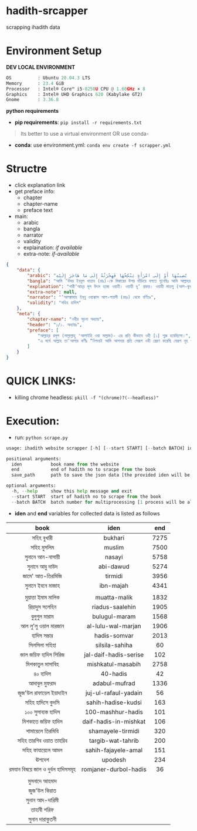 # hadith-srcapper
scrapping ihadith data

# Environment Setup

**DEV LOCAL ENVIRONMENT**  

```python
OS          : Ubuntu 20.04.3 LTS       
Memory      : 23.4 GiB 
Processor   : Intel® Core™ i5-8250U CPU @ 1.60GHz × 8    
Graphics    : Intel® UHD Graphics 620 (Kabylake GT2)  
Gnome       : 3.36.8
```

**python requirements**

* **pip requirements**: ```pip install -r requirements.txt``` 

> Its better to use a virtual environment 
> OR use conda-

* **conda**: use environment.yml: ```conda env create -f scrapper.yml```

# Structre
* click explanation link
* get preface info:
    * chapter
    * chapter-name
    * preface text
* main:
    * arabic
    * bangla
    * narrator
    * validity
    * explaination: *if available*
    * extra-note: *if-available*

```json
{
    "data": {
        "arabic": "حَدَّثَنَا الْحُمَيْدِيُّ عَبْدُ اللَّهِ بْنُ الزُّبَيْرِ، قَالَ حَدَّثَنَا سُفْيَانُ، قَالَ حَدَّثَنَا يَحْيَى بْنُ سَعِيدٍ الأَنْصَارِيُّ، قَالَ أَخْبَرَنِي مُحَمَّدُ بْنُ إِبْرَاهِيمَ التَّيْمِيُّ، أَنَّهُ سَمِعَ عَلْقَمَةَ بْنَ وَقَّاصٍ اللَّيْثِيَّ، يَقُولُ سَمِعْتُ عُمَرَ بْنَ الْخَطَّابِ ـ رضى الله عنه ـ عَلَى الْمِنْبَرِ قَالَ سَمِعْتُ رَسُولَ اللَّهِ صلى الله عليه وسلم يَقُولُ \" إِنَّمَا الأَعْمَالُ بِالنِّيَّاتِ، وَإِنَّمَا لِكُلِّ امْرِئٍ مَا نَوَى، فَمَنْ كَانَتْ هِجْرَتُهُ إِلَى دُنْيَا يُصِيبُهَا أَوْ إِلَى امْرَأَةٍ يَنْكِحُهَا فَهِجْرَتُهُ إِلَى مَا هَاجَرَ إِلَيْهِ",
        "bangla": "আমি ‘উমর ইব্‌নুল খাত্তাব (রাঃ)-কে মিম্বারের উপর দাঁড়িয়ে বলতে শুনেছিঃ আমি আল্লাহর রসূল (সাল্লাল্লাহু ‘আলাইহি ওয়া সাল্লাম)-কে বলতে শুনেছিঃ কাজ (এর প্রাপ্য হবে) নিয়ত অনুযায়ী। আর মানুষ তার নিয়ত অনুযায়ী প্রতিফল পাবে। তাই যার হিজরত হবে ইহকাল লাভের অথবা কোন মহিলাকে বিবাহ করার উদ্দেশ্যে- তবে তার হিজরত সে উদ্দেশ্যেই হবে, যে জন্যে, সে হিজরত করেছে।\n\n(৫৪, ২৫২৯, ৩৮৯৮, ৫০৭০, ৬৬৮৯, ৬৯৫৩; মুসলিম ২৩/৪৫ হাঃ ১৯০৭, আহমাদ ১৬৮) (আধুনিক প্রকাশনীঃ ১, ইসলামিক ফাউন্ডেশনঃ ১)",
        "explanation": "শারী‘আহ্‌র মূল উৎস হচ্ছে ওয়াহী। ওয়াহী দু’ প্রকার। ওয়াহী মাতলু (আল-কুরআন) ও ওয়াহী গাইরে মাতলু (সুন্নাহ ও হাদীস)। এবং দ্বীনে ইলাহীর ভিত্তি শুধুমাত্র দু’টি জিনিসের উপর প্রতিষ্ঠিত। ইজমা‘ ও কিয়াস কোন শার‘ঈ দলীল নয়। বরং যে কিয়াস এবং ইজমা‘ ওয়াহীর পক্ষে অর্থাৎ কুরআন ও সুন্নাহ মুতাবিক হবে তা গ্রহণযোগ্য এবং যেটা বিপক্ষে যাবে সেটা পরিত্যাজ্য ও অগ্রহণযোগ্য। এ প্রসঙ্গে আল্লাহ তা‘আলার বাণীঃ\n\n(يَا أَيُّهَا الَّذِينَ آمَنُوا أَطِيعُوا اللَّهَ وَأَطِيعُوا الرَّسُولَ وَأُولِي الْأَمْرِ مِنْكُمْ فَإِنْ تَنَازَعْتُمْ فِي شَيْءٍ فَرُدُّوهُ إِلَى اللَّهِ وَالرَّسُولِ إِنْ كُنْتُمْ تُؤْمِنُونَ بِاللَّهِ وَالْيَوْمِ الْآخِرِ ذَلِكَ خَيْرٌ وَأَحْسَنُ تَأْوِيلاً) (النساء:৫৯)\n(يَا أَيُّهَا الَّذِينَ آمَنُوا أَطِيعُوا اللَّهَ وَأَطِيعُوا الرَّسُولَ وَلا تُبْطِلُوا أَعْمَالَكُمْ) (محمد:৩৩)\n\nকিন-ু বাতিল ফির্কার লোকেরা ইজমা‘ ও কিয়াসকে ওয়াহীর আসনে বসিয়েছে এবং বলে থাকেঃ শারী‘আহ্‌র ভিত্তি চারটি বিষয়ের উপর। কুরআন, সুন্নাহ, ইজমা‘ ও কিয়াস। বড় আশ্চর্যের বিষয় এই যে, সহাবায়ে কেরাম যাদের উপর আল্লাহ তা‘আলা তার সন্তুষ্টির ঘোষণা দিয়েছেন, তাদেরকে সত্যবাদী বলে স্বীকৃতি দেয়া হয়েছে এবং মুসলিম উম্মাহ এ ব্যাপারে সকলেই একমত। অথচ তারা সহাবায়ে কেরামকে দু’ ভাগে ভাগ করেছেন। (১) ফকীহ (২) গাইরে ফকীহ। আর বলেছেন যে সকল সহাবী ফকীহ ছিলেন তারা যদি কিয়াসের বিপরীতে হাদীস বর্ণনা করেন তবে তা গ্রহণযোগ্য কিন্তু যে সকল সহাবী গাইরে ফকীহ অর্থাৎ ফকীহ নন তাঁরা যদি কিয়াসের খেলাফ হাদীস বর্ণনা করেন তাহলে তা গ্রহণযোগ্য বলে বিবেচিত হবে না।\n\nপ্রকৃতপক্ষে এটা উম্মাতে মুহাম্মাদিয়াহকে সিরাতে মুস্তাকীমের পথ হতে সরিয়ে দেয়ার একটা বড় অস্ত্র এবং পরিকল্পনা। কেননা তাঁরা কিয়াসকে মূল এবং হাদীসকে দ্বিতীয় স্থানে রেখেছেন। সকল সহাবীর উপর আল্লাহ তা‘আলা সন্তুষ্ট কিন্তু তারা খুশী নন। সকল সহাবীর ব্যাপারে উম্মাতের ঐকমত্য রয়েছে। কিন্তু তাদের নিকট গাইরে ফকীহ সহাবীগণ ‘আদিল নন।\n\nধোঁকাবাজীর কিছু নমুনাঃ তারা বলেন, ফকীহ সহাবীগণ কিয়াসের খেলাফ হাদীস বর্ণনা করলে তা গ্রহণীয় হবে। কিন্তু গাইরে ফকীহ সহাবীগণ কিয়াসের খেলাফ হাদীস বর্ণনা করলে তা বাতিল হয়ে যাবে এবং কিয়াসের উপর ‘আমল করতে হবে।\n\nবাই‘য়ি মুসারাহ এর হাদীস আবূ হুরাইরাহ (রাঃ) হতে বর্ণিত এবং তা কিয়াসের খেলাফ। এই জন্য তা বাতিল। এবং কিয়াসের উপর ‘আমালযোগ্য। অথচ এই হাদীস ‘আবদুল্লাহ ইবনু মাস‘ঊদ (রাঃ) হতেও বর্ণিত হয়েছে। (দেখুন সহীহ বুখারী ২৮৮ পৃষ্ঠা রশিদিয়া ছাপা)",
        "extra-note": null,
        "narrator": "‘আলক্বামাহ ইব্‌নু ওয়াক্কাস আল-লায়সী (রহঃ) থেকে বর্ণিতঃ",
        "validity": "সহিহ হাদিস"
    },
    "meta": {
        "chapter-name": "ওহীর সূচনা অধ্যায়",
        "header": "১/১. অধ্যায়ঃ",
        "preface": [
            "আল্লাহ্‌র রসূল (সাল্লাল্লাহু 'আলাইহি ওয়া সাল্লাম)- এর প্রতি কীভাবে ওহী [১] শুরু হয়েছিলো।",
            "এ মর্মে আল্লাহ তা’আলার বাণীঃ “নিশ্চয়ই আমি আপনার প্রতি সেরূপ ওহী প্রেরণ করেছি যেরূপ নূহ ও তাঁর পরবর্তী নবীদের প্রতি ওহী প্রেরণ করেছিলাম”। (সূরা আন-নিসা ৪/১৬৩)"
        ]
    }
}
```

# QUICK LINKS:
* killing chrome headless: ```pkill -f "(chrome)?(--headless)"```

# Execution:

* run: ```python scrape.py```

```python
usage: ihadith website scrapper [-h] [--start START] [--batch BATCH] iden end save_path

positional arguments:
  iden           book name from the website
  end            end of hadith no to sracpe from the book
  save_path      path to save the json data [the provided iden will be used to create a folder]

optional arguments:
  -h, --help     show this help message and exit
  --start START  start of hadith no to scrape from the book
  --batch BATCH  batch number for multiprocessing [1 process will be allocated for n number of hadiths]
```
* **iden** and **end** variables for collected data is listed as follows

|book|iden|end| 
|:---:|:---:|:---:| 
|সহিহ বুখারী|bukhari|7275| 
|সহিহ মুসলিম|muslim| 7500| 
|সুনানে আন-নাসায়ী|nasayi|5758|
|সুনানে আবু দাউদ|abi-dawud|5274|
|জামে' আত-তিরমিজি|tirmidi|3956|
|সুনানে ইবনে মাজাহ|ibn-majah|4341|
||||
|মুয়াত্তা ইমাম মালিক|muatta-malik|1832|
|রিয়াদুস সলেহিন|riadus-saalehin|1905|
|বুলুগুল মারাম|bulugul-maram|1568|
|আল লু'লু ওয়াল মারজান|al-lulu-wal-marjan|1906|
|হাদিস সম্ভার|hadis-somvar|2013|
|সিলসিলা সহিহা|silsila-sahiha|60|
|জাল জয়িফ হাদিস সিরিজ|jal-daif-hadis-serise|102|
|মিশকাতুল মাসাবিহ|mishkatul-masabih|2758|
|৪০ হাদিস|40-hadis|42|
|আদাবুল মুফরাদ|adabul-mufrad|1336|
|জুজ'উল রাফায়েল ইয়াদাইন|juj-ul-rafaul-yadain|56|
|সহিহ হাদিসে কুদসি|sahih-hadise-kudsi|163|
|১০০ সুসাব্যস্ত হাদিস|100-mashhur-hadis|101|
|মিশকাতে জয়িফ হাদিস |daif-hadis-in-mishkat|106|
|শামায়েলে তিরমিযি|shamayele-tirmidi|320|
|সহিহ তারগিব ওয়াত তাহরিব|targib-wat-tahrib|200|
|সহিহ ফাযায়েলে আমল |sahih-fajayele-amal|151|
|ঊপদেশ|upodesh|234|
|রমযান বিষয়ে জাল ও দুর্বল হাদিসসমূহ|romjaner-durbol-hadis|36|
||||
|মুসনাদে আহমাদ|||
|জুজ'উল কিরাত|||
|সুনান আদ-দারিমী|||
|তাহাবী শরিফ|||
|সুনান দারাকুতনী |||
